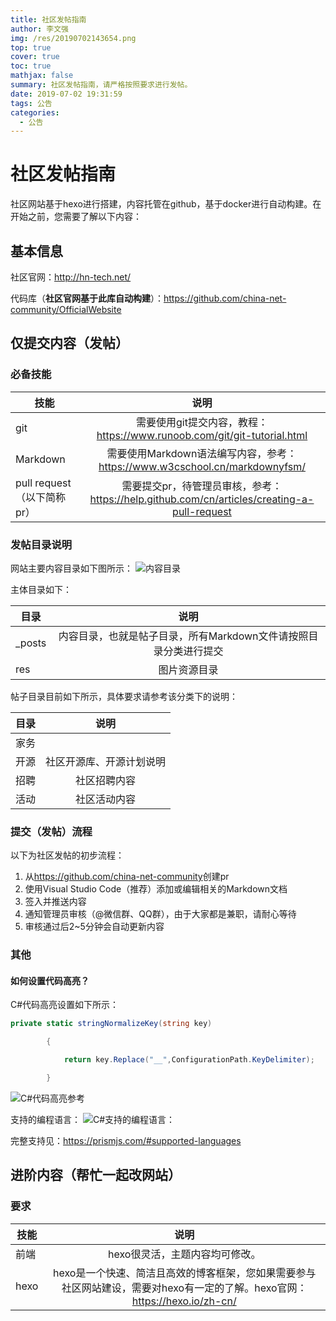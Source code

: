 ```yaml
---
title: 社区发帖指南
author: 李文强
img: /res/20190702143654.png
top: true
cover: true
toc: true
mathjax: false
summary: 社区发帖指南，请严格按照要求进行发帖。
date: 2019-07-02 19:31:59
tags: 公告
categories:
  - 公告
---
```


# 社区发帖指南

社区网站基于hexo进行搭建，内容托管在github，基于docker进行自动构建。在开始之前，您需要了解以下内容：

## 基本信息

社区官网：<http://hn-tech.net/>

代码库（**社区官网基于此库自动构建**）：<https://github.com/china-net-community/OfficialWebsite>

## 仅提交内容（发帖）

### 必备技能

技能|说明|
---|:--:|
git|需要使用git提交内容，教程：<https://www.runoob.com/git/git-tutorial.html>|
Markdown|需要使用Markdown语法编写内容，参考：<https://www.w3cschool.cn/markdownyfsm/>|
pull request（以下简称pr）|需要提交pr，待管理员审核，参考：<https://help.github.com/cn/articles/creating-a-pull-request>|

### 发帖目录说明

网站主要内容目录如下图所示：
![内容目录](/res/目录.png)

主体目录如下：

目录|说明|
---|:--:|
_posts|内容目录，也就是帖子目录，所有Markdown文件请按照目录分类进行提交|
res|图片资源目录|

帖子目录目前如下所示，具体要求请参考该分类下的说明：

目录|说明|
---|:--:|
家务||
开源|社区开源库、开源计划说明|
招聘|社区招聘内容|
活动|社区活动内容|

### 提交（发帖）流程

以下为社区发帖的初步流程：

1. 从<https://github.com/china-net-community>创建pr
2. 使用Visual Studio Code（推荐）添加或编辑相关的Markdown文档
3. 签入并推送内容
4. 通知管理员审核（@微信群、QQ群），由于大家都是兼职，请耐心等待
5. 审核通过后2~5分钟会自动更新内容

### 其他

#### 如何设置代码高亮？

C#代码高亮设置如下所示：

```CS
private static stringNormalizeKey(string key)

        {

            return key.Replace("__",ConfigurationPath.KeyDelimiter);

        }
```

![C#代码高亮参考](/res/20190702143653.png)

支持的编程语言：
![C#支持的编程语言：](/res/20190702143654.png)

完整支持见：<https://prismjs.com/#supported-languages>

## 进阶内容（帮忙一起改网站）

### 要求

技能|说明|
---|:--:|
前端|hexo很灵活，主题内容均可修改。|
hexo|hexo是一个快速、简洁且高效的博客框架，您如果需要参与社区网站建设，需要对hexo有一定的了解。hexo官网：<https://hexo.io/zh-cn/>|
